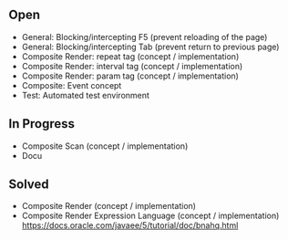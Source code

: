 ## Open
- General: Blocking/intercepting F5 (prevent reloading of the page)
- General: Blocking/intercepting Tab (prevent return to previous page)
- Composite Render: repeat tag (concept / implementation)
- Composite Render: interval tag (concept / implementation)
- Composite Render: param tag (concept / implementation)
- Composite: Event concept
- Test: Automated test environment

## In Progress
- Composite Scan (concept / implementation)
- Docu

## Solved
- Composite Render (concept / implementation)
- Composite Render Expression Language (concept / implementation)  
  https://docs.oracle.com/javaee/5/tutorial/doc/bnahq.html
